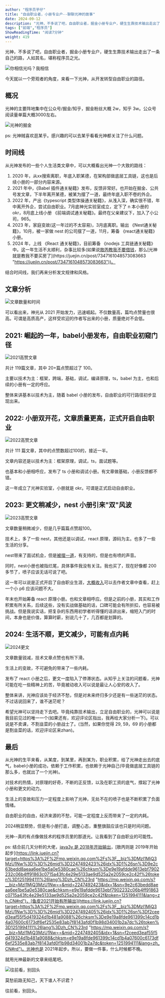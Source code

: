 ```yaml
---
author: "程序员芋仔"
title: "自由职业者，小册专业户--聊聊光神的故事"
date: 2024-09-12
description: "光神，不多说了吧，自由职业者，掘金小册专业户，硬生生靠技术输出走出了一条自己的路，人如其名，堪称程序员之光。今天就以一个旁观者的角度，来看一下光神，从开发转型自由职业的路径。"
tags: ["前端","程序员"]
ShowReadingTime: "阅读7分钟"
weight: 419
---
```

光神，不多说了吧，自由职业者，掘金小册专业户，硬生生靠技术输出走出了一条自己的路，人如其名，堪称程序员之光。

![你相信光吗？我相信](https://p6-xtjj-sign.byteimg.com/tos-cn-i-73owjymdk6/b52262577fda4cf9b924788f0b375d4d~tplv-73owjymdk6-jj-mark-v1:0:0:0:0:5o6Y6YeR5oqA5pyv56S-5Yy6IEAg56iL5bqP5ZGY6IqL5LuU:q75.awebp?rk3s=f64ab15b&x-expires=1727306930&x-signature=qDVvW%2BBBSyIX0orRYgKjOADLYjI%3D)

今天就以一个旁观者的角度，来看一下光神，从开发转型自由职业的路径。

概况
--

光神的主要阵地集中在公众号/掘金/知乎，掘金粉丝大概 2w，知乎 3w。公众号阅读量单篇大概3000左右。

![光神的掘金](https://p6-xtjj-sign.byteimg.com/tos-cn-i-73owjymdk6/6fd3e163ae3d46aa97e55dea199693f8~tplv-73owjymdk6-jj-mark-v1:0:0:0:0:5o6Y6YeR5oqA5pyv56S-5Yy6IEAg56iL5bqP5ZGY6IqL5LuU:q75.awebp?rk3s=f64ab15b&x-expires=1727306930&x-signature=p9WYe7Opog2RmGz8NGL9oQkkRKs%3D)

ps: 光神贼喜欢逛某乎。感兴趣的可以去某乎看看光神都关注了什么问题。

时间线
---

从光神发布的一些个人生活类文章中，可以大概看出光神一个大致的路线：

1.  2020 年，从xx搜索离职，年底入职某德，在架构部做底层工具链，这也是后续小册的一部分内容来源。
2.  2021 年中，《Babel 插件通关秘籍》发布，反馈非常好。也开始在掘金、公共号发文章，下半年离开某德，被某为摆了一道，最终年底入职不卷的外企。
3.  2022 年，产出《typescript 类型体操通关秘籍》，从浅入深，确实很不错，年中离开外企，尝试自由职业。7月底神光实验室成立，定下了 n 本小册的 okr，8月底上线小册 《前端调试通关秘籍》。最终在父亲建议下，加入了小公司，965。
4.  2023 年，家庭变故(这一年过的不太容易)，3月底离职。输出 《Nest通关秘籍》，10月，被一家做 nest 的公司摆了一道，11月，筹备 《react通关秘籍》小册。
5.  2024 年，上线 《React 通关秘籍》，目前筹备 《nodejs 工具链通关秘籍》中。这一年生活不太顺利，杂事比较多(如果说[敖丙教我不要借钱](https://juejin.cn/post/6955253178778517534 "https://juejin.cn/post/6955253178778517534")，那么[光神就是教我不要买房了](https://juejin.cn/post/7347161048573083663 "https://juejin.cn/post/7347161048573083663"))。

结合时间线，我们再来分析发文规律和风格。

文章分析
----

![文章数量和时间](https://p6-xtjj-sign.byteimg.com/tos-cn-i-73owjymdk6/64d6c8d8a0f641ee9566e9cf472dec78~tplv-73owjymdk6-jj-mark-v1:0:0:0:0:5o6Y6YeR5oqA5pyv56S-5Yy6IEAg56iL5bqP5ZGY6IqL5LuU:q75.awebp?rk3s=f64ab15b&x-expires=1727306930&x-signature=jR%2F6ZxUVtEct4rT2rC420ByKeEA%3D)

可以看出来，神光从 2021 开始发力，迅速崛起。不仅数量高，篇均点赞量也很高。可谓是高质高产，这样受欢迎的作者写出来的小册，质量绝对不会低。

2021: 崛起的一年，babel小册发布，自由职业初窥门径
------------------------------

![2021高赞文章](https://p6-xtjj-sign.byteimg.com/tos-cn-i-73owjymdk6/485a663cb25845439bd9b9d52f910483~tplv-73owjymdk6-jj-mark-v1:0:0:0:0:5o6Y6YeR5oqA5pyv56S-5Yy6IEAg56iL5bqP5ZGY6IqL5LuU:q75.awebp?rk3s=f64ab15b&x-expires=1727306930&x-signature=pFkgWrWi1bHQMSMVisSAIxzXBq4%3D)

共计 119篇文章，其中 20+篇点赞超过了 100。

主要以技术为主：框架，跨端，基础，调试，编译原理，ts，babel 为主，也和后续的小册有一定的呼应。

整体来讲基本以技术为主，随着 babel 小册的发布，自由职业的可行路径初步显现出来。

2022: 小册双开花，文章质量更高，正式开启自由职业
---------------------------

![2022高赞文章](https://p6-xtjj-sign.byteimg.com/tos-cn-i-73owjymdk6/443f69972de6478d85b9c945bd45db70~tplv-73owjymdk6-jj-mark-v1:0:0:0:0:5o6Y6YeR5oqA5pyv56S-5Yy6IEAg56iL5bqP5ZGY6IqL5LuU:q75.awebp?rk3s=f64ab15b&x-expires=1727306930&x-signature=E6x96%2Bd7A3%2BFQv55gP4reP%2BoBuY%3D)

共计 111 篇文章，其中的点赞数超过100的，接近一半。

文章内容还是以技术为主：框架原理，调试，ts，面试题等。

也基本和小册相呼应，发布了 ts 小册和调试小册。有文章做基础，小册反馈都不错。

这一年成立了光神实验室，小册就是 okr。可谓是正式启动自由职业。

2023: 更文稍减少，nest 小册引来"双"风波
--------------------------

![2023高赞文章](https://p6-xtjj-sign.byteimg.com/tos-cn-i-73owjymdk6/724e6b69e6194eea97702d6b3e2589ed~tplv-73owjymdk6-jj-mark-v1:0:0:0:0:5o6Y6YeR5oqA5pyv56S-5Yy6IEAg56iL5bqP5ZGY6IqL5LuU:q75.awebp?rk3s=f64ab15b&x-expires=1727306930&x-signature=4XHil5RxwTVXA2j1nFebwFJJpH0%3D)

文章数量稍微减少，但是几乎篇篇点赞超100。

技术上，多了一些 nest，其他还是以调试，react 原理，源码为主。也多了一些生活的分享。

nest带来了面试机会，但是[被摆一道](https://juejin.cn/post/7291547336399552569 "https://juejin.cn/post/7291547336399552569")，有支持的，但是也有喷的声音。

同时，nest小册也被指烂尾，具体事件我没有关注。我也买了，现在好像都 200多节了，喷子应该无话可说了吧。

这一年可以说是正式开启了自由职业生涯，[大概收入](https://juejin.cn/post/7321922279558004772 "https://juejin.cn/post/7321922279558004772")可以去作者文章中查看，赶上一个小 p6 应该问题不大。

年末也开始筹备 react 原理小册。也和文章相呼应。但是之前的小册，其实和工作积累有所关系，后续这些，没有实战做基础的话，口碑可能会有所折扣，也容易被挑战。但是我说实话，把复杂的东西用初学者听得懂的话讲出来，缩短入门的时间，本身也是价值，算算时薪，别说几十了，几百都是划算的。

2024: 生活不顺，更文减少，可能有点内耗
----------------------

![2024更文](https://p6-xtjj-sign.byteimg.com/tos-cn-i-73owjymdk6/5e5ead7015584423b1438f0d0741881a~tplv-73owjymdk6-jj-mark-v1:0:0:0:0:5o6Y6YeR5oqA5pyv56S-5Yy6IEAg56iL5bqP5ZGY6IqL5LuU:q75.awebp?rk3s=f64ab15b&x-expires=1727306930&x-signature=XhdzmU5WTvakUG4k7djXBTCAZ%2FM%3D)

文章数量锐减，技术文章点赞也有所下滑。

生活上的变故，不可避免的带来了一些内耗。

发布了 react 小册之后，更文一度陷入了停滞状态。从知乎上关注的问题看，光神可能在吃一些精神上的苦，毕竟被动收入可以说是最让人心安的收入了。

整体来讲，光神应该处于经济不愁，但是对未来终归多少还是有一些迷茫的状态。不过话说回来了，谁不迷茫呢？

希望光神可以坚持走下去吧。毕竟纯靠技术输出，立足自由职业的，光神可以说是我目前见过的唯一一个(如果还有，欢迎评论区指出，我再给大家分析一下)。可以说是不卖课，不割韭菜的小册战士了。(当然，如果你觉得 29, 59，69 的小册都是割韭菜的话，欢迎评论区来zhan)。

最后
--

从光神的生平来看，从某度，到某里，再到某为，职业积累，给了光神走出去的底气，babel小册的成功，依赖于工作积累，也依赖于光神自己(毕竟做底层工具链的那么多，也就出了一个光神)。

对技术的热情，对原理的好奇，不断的正反馈，以及在职工资的底气，撑起了光神小册和更文的动力。

生活上的变故和压力一定程度上影响了光神，无处不在的喷子也是不断积累了负面情绪。

自由职业的自由，经济来源的不愁，可能一定程度上反而带来了一定的内耗。

2024稍显颓势，但是有小册打底，调整心态，重整旗鼓应该也只是时间问题。

光神--真的有点像做技术的程序员里的那道光。让我看到了自由职业的可能性。

ps: 结合前几天分析的大佬，[java3y 是 2018年开始输出](https://link.juejin.cn?target=https%3A%2F%2Fmp.weixin.qq.com%2Fs%3F__biz%3DMzI1MjQ3MzU1Nw%3D%3D%26mid%3D2247492416%26idx%3D1%26sn%3De4a7b279824cd160ad145c2fddbd1bf2%26chksm%3De9e19afade9613ecdec67994ba949d69b05722091ffc872731c7aab82f09ed635423165a82a2%26token%3D1251994111%26lang%3Dzh_CN%23rd "https://mp.weixin.qq.com/s?__biz=MzI1MjQ3MzU1Nw==&mid=2247492416&idx=1&sn=e4a7b279824cd160ad145c2fddbd1bf2&chksm=e9e19afade9613ecdec67994ba949d69b05722091ffc872731c7aab82f09ed635423165a82a2&token=1251994111&lang=zh_CN#rd")，[敖丙则是 2019年开始起步](https://link.juejin.cn?target=https%3A%2F%2Fmp.weixin.qq.com%2Fs%3F__biz%3DMzI1MjQ3MzU1Nw%3D%3D%26mid%3D2247492423%26idx%3D1%26sn%3D9e2c63bedd8aeaa6ee1be5a0e5380cae%26chksm%3De9e19afdde9613ebf7902232c06b4ff91863c0715a43fc4e29e5133ae9d525a2e2059ce2c42f%26token%3D1251994111%26lang%3Dzh_CN%23rd "https://mp.weixin.qq.com/s?__biz=MzI1MjQ3MzU1Nw==&mid=2247492423&idx=1&sn=9e2c63bedd8aeaa6ee1be5a0e5380cae&chksm=e9e19afdde9613ebf7902232c06b4ff91863c0715a43fc4e29e5133ae9d525a2e2059ce2c42f&token=1251994111&lang=zh_CN#rd")，[鱼皮2021开始有所输出](https://link.juejin.cn?target=https%3A%2F%2Fmp.weixin.qq.com%2Fs%3F__biz%3DMzI1MjQ3MzU1Nw%3D%3D%26mid%3D2247492405%26idx%3D1%26sn%3Df2ceed3eaf55f5d419324d1b481a9088%26chksm%3De9e19a8fde961399c14cd1b4a07600c6173df6ef2535e83ab7f8143afd0f1b98d34001b2a7dc%26token%3D1251994111%26lang%3Dzh_CN%23rd "https://mp.weixin.qq.com/s?__biz=MzI1MjQ3MzU1Nw==&mid=2247492405&idx=1&sn=f2ceed3eaf55f5d419324d1b481a9088&chksm=e9e19a8fde961399c14cd1b4a07600c6173df6ef2535e83ab7f8143afd0f1b98d34001b2a7dc&token=1251994111&lang=zh_CN#rd")。光神也是 2021年起步。所以，要做一件事，什么时候都不晚。

就用光神最新的文章来结尾吧。

![往前看，别回头](https://p6-xtjj-sign.byteimg.com/tos-cn-i-73owjymdk6/de427997640b4a97a1b191ad120b988e~tplv-73owjymdk6-jj-mark-v1:0:0:0:0:5o6Y6YeR5oqA5pyv56S-5Yy6IEAg56iL5bqP5ZGY6IqL5LuU:q75.awebp?rk3s=f64ab15b&x-expires=1727306930&x-signature=JxxjFUiUaDJx6zmSyOLaYkj8q1g%3D)

莫愁前路无知己，天下谁人不识君？

往前看，别回头。